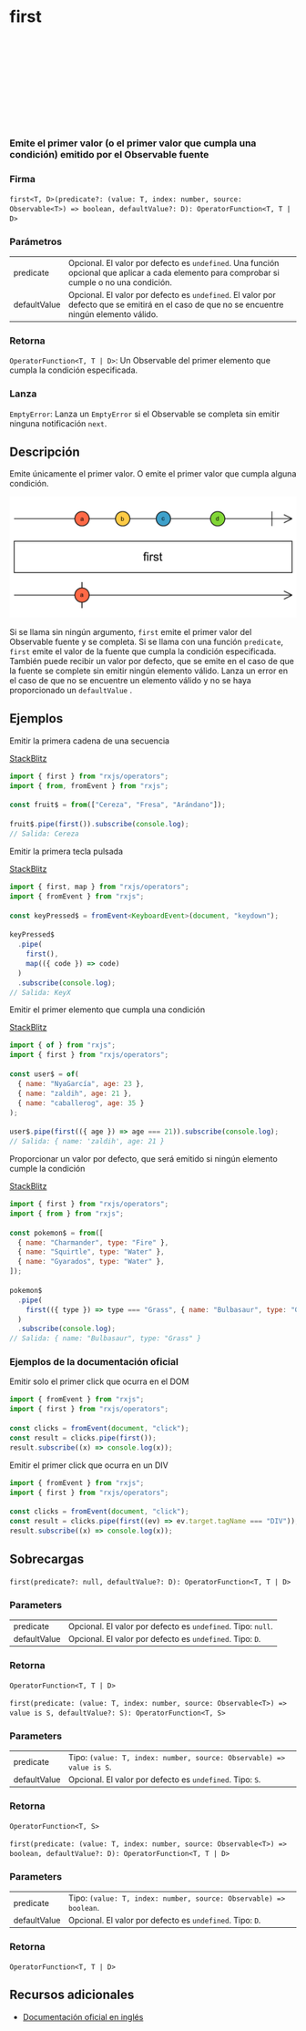 <div class="page-heading">

# first

<a target="_blank" href="https://github.com/ReactiveX/rxjs/blob/master/src/internal/operators/first.ts">
<svg>
  <use xlink:href="/assets/icons/github.svg#github"></use>
</svg>
</a>
</div>

### Emite el primer valor (o el primer valor que cumpla una condición) emitido por el Observable fuente

### Firma

`first<T, D>(predicate?: (value: T, index: number, source: Observable<T>) => boolean, defaultValue?: D): OperatorFunction<T, T | D>`

### Parámetros

<table>
<tr><td>predicate</td><td>Opcional. El valor por defecto es <code>undefined</code>.
Una función opcional que aplicar a cada elemento para comprobar si cumple o no una condición.</td></tr>
<tr><td>defaultValue</td><td>Opcional. El valor por defecto es <code>undefined</code>.
El valor por defecto que se emitirá en el caso de que no se encuentre ningún elemento válido.</td></tr>
</table>

### Retorna

`OperatorFunction<T, T | D>`: Un Observable del primer elemento que cumpla la condición especificada.

### Lanza

`EmptyError`: Lanza un `EmptyError` si el Observable se completa sin emitir ninguna notificación `next`.

## Descripción

Emite únicamente el primer valor. O emite el primer valor que cumpla alguna condición.

<img src="assets/images/marble-diagrams/filtering/first.png" alt="Diagrama de canicas del operador first">

Si se llama sin ningún argumento, `first` emite el primer valor del Observable fuente y se completa. Si se llama con una función `predicate`, `first` emite el valor de la fuente que cumpla la condición especificada. También puede recibir un valor por defecto, que se emite en el caso de que la fuente se complete sin emitir ningún elemento válido.
Lanza un error en el caso de que no se encuentre un elemento válido y no se haya proporcionado un `defaultValue` .

## Ejemplos

Emitir la primera cadena de una secuencia

[StackBlitz](https://stackblitz.com/edit/rxjs-first-1?file=index.ts)

```javascript
import { first } from "rxjs/operators";
import { from, fromEvent } from "rxjs";

const fruit$ = from(["Cereza", "Fresa", "Arándano"]);

fruit$.pipe(first()).subscribe(console.log);
// Salida: Cereza
```

Emitir la primera tecla pulsada

[StackBlitz](https://stackblitz.com/edit/rxjs-rxjs-first-2?file=index.ts)

```typescript
import { first, map } from "rxjs/operators";
import { fromEvent } from "rxjs";

const keyPressed$ = fromEvent<KeyboardEvent>(document, "keydown");

keyPressed$
  .pipe(
    first(),
    map(({ code }) => code)
  )
  .subscribe(console.log);
// Salida: KeyX
```

Emitir el primer elemento que cumpla una condición

[StackBlitz](https://stackblitz.com/edit/rxjs-first-3?file=index.ts)

```javascript
import { of } from "rxjs";
import { first } from "rxjs/operators";

const user$ = of(
  { name: "NyaGarcía", age: 23 },
  { name: "zaldih", age: 21 },
  { name: "caballerog", age: 35 }
);

user$.pipe(first(({ age }) => age === 21)).subscribe(console.log);
// Salida: { name: 'zaldih', age: 21 }
```

Proporcionar un valor por defecto, que será emitido si ningún elemento cumple la condición

[StackBlitz](https://stackblitz.com/edit/rxjs-first-4?file=index.ts)

```javascript
import { first } from "rxjs/operators";
import { from } from "rxjs";

const pokemon$ = from([
  { name: "Charmander", type: "Fire" },
  { name: "Squirtle", type: "Water" },
  { name: "Gyarados", type: "Water" },
]);

pokemon$
  .pipe(
    first(({ type }) => type === "Grass", { name: "Bulbasaur", type: "Grass" })
  )
  .subscribe(console.log);
// Salida: { name: "Bulbasaur", type: "Grass" }
```

### Ejemplos de la documentación oficial

Emitir solo el primer click que ocurra en el DOM

```javascript
import { fromEvent } from "rxjs";
import { first } from "rxjs/operators";

const clicks = fromEvent(document, "click");
const result = clicks.pipe(first());
result.subscribe((x) => console.log(x));
```

Emitir el primer click que ocurra en un DIV

```javascript
import { fromEvent } from "rxjs";
import { first } from "rxjs/operators";

const clicks = fromEvent(document, "click");
const result = clicks.pipe(first((ev) => ev.target.tagName === "DIV"));
result.subscribe((x) => console.log(x));
```

## Sobrecargas

`first(predicate?: null, defaultValue?: D): OperatorFunction<T, T | D>`

### Parameters

<table>
<tr><td>predicate</td><td>Opcional. El valor por defecto es <code>undefined</code>.
Tipo: <code>null</code>.</td></tr>
<tr><td>defaultValue</td><td>Opcional. El valor por defecto es <code>undefined</code>.
Tipo: <code>D</code>.</td></tr>
</table>

### Retorna

`OperatorFunction<T, T | D>`

`first(predicate: (value: T, index: number, source: Observable<T>) => value is S, defaultValue?: S): OperatorFunction<T, S>`

### Parameters

<table>
<tr><td>predicate</td><td>Tipo: <code>(value: T, index: number, source: Observable) => value is S</code>.</td></tr>
<tr><td>defaultValue</td><td>Opcional. El valor por defecto es <code>undefined</code>.
Tipo: <code>S</code>.</td></tr>
</table>

### Retorna

`OperatorFunction<T, S>`

`first(predicate: (value: T, index: number, source: Observable<T>) => boolean, defaultValue?: D): OperatorFunction<T, T | D>`

### Parameters

<table>
<tr><td>predicate</td><td>Tipo: <code>(value: T, index: number, source: Observable) => boolean</code>.</td></tr>
<tr><td>defaultValue</td><td>Opcional. El valor por defecto es <code>undefined</code>.
Tipo: <code>D</code>.</td></tr>
</table>

### Retorna

`OperatorFunction<T, T | D>`

## Recursos adicionales

- [Documentación oficial en inglés](https://rxjs-dev.firebaseapp.com/api/operators/first)
